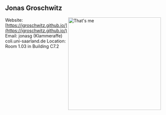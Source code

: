 ## Jonas Groschwitz

<img align= right width=300 src="http://www.coli.uni-saarland.de/~jonasg/profile.jpg" alt="That's me"/>


Website: [https://jgroschwitz.github.io/](https://jgroschwitz.github.io/)
Email: jonasg (Klammeraffe) coli.uni-saarland.de
Location: Room 1.03 in Building C7.2 
<!--stackedit_data:
eyJoaXN0b3J5IjpbMTEzMDgzMjAyNV19
-->